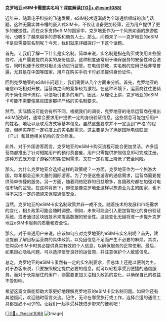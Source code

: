 **克罗地亚eSIM卡需要实名吗？深度解读[[TG💪+ @esim1088](https://t.me/s/esim1088)]**

近年来，随着电子科技的飞速发展，eSIM技术逐渐成为全球通信领域的热门话题。这种无需实体卡槽的嵌入式SIM卡，不仅让设备更加轻薄，还为用户提供了更多的便捷性。而在众多支持eSIM的国家中，克罗地亚作为一个风景如画的旅游胜地，也吸引了越来越多的游客和商务人士。那么，问题来了——克罗地亚的eSIM卡是否需要实名制呢？今天，我们就来详细探讨一下这个话题。

首先，让我们了解一下什么是实名制。简单来说，实名制是指在购买或使用某些服务时，用户需要提供真实的身份信息。这种制度通常用于确保服务的安全性和合法性，同时也便于政府对相关活动进行监管。在电信领域，实名制的应用已经非常普遍，尤其是在中国等国家，用户在购买手机卡时必须提供身份证件。

回到克罗地亚的eSIM卡问题上，我们需要从几个方面来分析。首先，克罗地亚的电信市场相对开放，运营商之间的竞争较为激烈。在这种环境下，运营商往往更倾向于简化购卡流程，以便吸引更多的用户。因此，从理论上讲，克罗地亚的eSIM卡可能不需要像某些国家那样严格的实名制要求。

然而，实际情况可能会有所不同。根据我们的调查，克罗地亚的电信运营商在推出eSIM服务时，通常会要求用户提供一定的身份验证信息。这些信息可能包括用户的姓名、地址以及联系方式等基本信息。虽然这些要求并不一定达到“严格”的程度，但确实存在一定程度上的实名制需求。这主要是为了满足国际电信联盟（ITU）和其他相关机构的安全标准。

此外，对于外国游客而言，克罗地亚的eSIM卡购买流程可能会更加灵活。许多运营商都推出了针对短期用户的预付费套餐，用户只需提供护照信息即可完成注册。这种方式既方便了游客的短期使用需求，又在一定程度上降低了安全风险。

那么，为什么克罗地亚会选择这样的政策呢？一方面，克罗地亚作为一个旅游大国，每年都会迎来大量的国际游客。为了方便这些游客的通信需求，运营商需要提供简单快捷的服务。另一方面，随着网络犯罪的日益增多，各国政府都在加强对电信市场的监管。在这种背景下，即使是像克罗地亚这样以旅游业为主的国家，也不得不采取一定的措施来保障通信安全。

当然，克罗地亚的eSIM卡实名制政策并非一成不变。随着技术的发展和市场需求的变化，相关政策可能会随时调整。例如，未来可能会引入更加智能化的身份验证系统，或者通过区块链技术来提高数据的安全性。这些变化无疑将进一步提升克罗地亚eSIM卡服务的质量和安全性。

那么，对于普通用户来说，应该如何应对克罗地亚的eSIM卡实名制呢？首先，建议提前了解目标运营商的具体政策，以免因信息不足而产生不必要的麻烦。其次，在购买eSIM卡时务必提供真实有效的个人信息，以确保服务的正常使用。最后，如果担心隐私问题，可以选择信誉良好的运营商，并注意保护个人敏感信息。

总之，克罗地亚的eSIM卡虽然有一定的实名制要求，但总体上还是以便利为主。对于游客来说，只要按照规定提供必要的信息，就可以轻松享受到便捷的通信服务。而对于长期居住的用户，则需要更加关注相关政策的变化，以确保自己的权益不受影响。

希望这篇文章能帮助大家更好地理解克罗地亚的eSIM卡实名制问题。如果你还有其他疑问，欢迎随时留言交流。记住，无论在哪里旅行或工作，选择合适的通信工具都是必不可少的。让我们一起享受科技进步带来的便利吧！

[[TG💪+ @esim1088](https://t.me/s/esim1088) ![Image](https://i.postimg.cc/4NQfJmqS/Snipaste-2025-05-13-00-14-12.png)]
